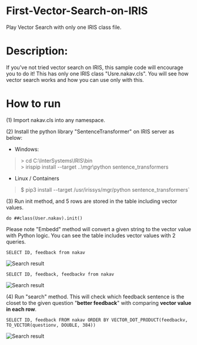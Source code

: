 # First-Vector-Search-on-IRIS
Play Vector Search with only one IRIS class file.

# Description:
If you've not tried vector search on IRIS, this sample code will encourage you to do it!
This has only one IRIS class "Usre.nakav.cls". You will see how vector search works and how you can use only with this.


# How to run

(1) Import nakav.cls into any namespace.

(2) Install the python library "SentenceTransformer" on IRIS server as below:

* Windows:
  
> \> cd C:\InterSystems\IRIS\bin\
> \> irispip install --target ..\mgr\python sentence_transformers

* Linux / Containers
  
> $ pip3 install --target /usr/irissys/mgr/python sentence_transformers`

(3) Run init method, and 5 rows are stored in the table including vector values.

`do ##class(User.nakav).init()`
 
Please note "Embedd" method will convert a given string to the vector value with Python logic. You can see the table includes vector values with 2 queries. 

`SELECT ID, feedback from nakav`

![Search result](https://github.com/seisuke24am/First-Vector-Search-on-IRIS/blob/main/table1a.png?raw=true)
  
`SELECT ID, feedback, feedbackv from nakav `

![Search result](https://github.com/seisuke24am/First-Vector-Search-on-IRIS/blob/main/table2a.png?raw=true)


(4) Run "search" method. This will check which feedback sentence is the closet to the given question "**better feedback**" with comparing **vector value in each row**.

`SELECT ID, feedback FROM nakav ORDER BY VECTOR_DOT_PRODUCT(feedbackv, TO_VECTOR(questionv, DOUBLE, 384)) `

![Search result](https://github.com/seisuke24am/First-Vector-Search-on-IRIS/blob/main/search.png?raw=true)
